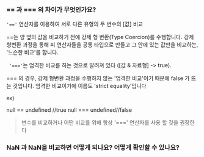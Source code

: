 ### == 과 === 의 차이가 무엇인가요?

`'=='` 연산자를 이용하여 서로 다른 유형의 두 변수의 [값] 비교

==는 양 옆의 값을 비교하기 전에 강제 형 변환(Type Coercion)를 수행합니다. 강제 형변환 과정을 통해 피 연산자들을 공통 타입으로 만들고 그 안에 있는 값만을 비교하는, '느슨한 비교'를 합니다.

` '==='`는 엄격한 비교를 하는 것으로 알려져 있다 ([값 & 자료형] -> true).

=== 의 경우, 강제 형변환 과정을 수행하지 않는 '엄격한 비교'이기 때문에 false 가 뜨는 것입니다. 엄격한 비교이기에 이름도 'strict equality'입니다

ex)

null == undefined //true
null === undefined//false

> 변수를 비교하거나 어떤 비교를 위해 항상 '===' 연산자를 사용 할 것을 권장한다

### NaN 과 NaN을 비교하면 어떻게 되나요? 어떻게 확인할 수 있나요?
